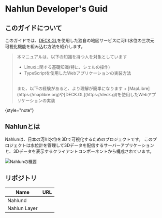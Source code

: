 # Nahlun Developer's Guid

## このガイドについて

このガイドでは、[DECK.GL](https://deck.gl)を使用した独自の地図サービスに河川水位の三次元可視化機能を組み込む方法を紹介します。

> 本マニュアルは、以下の知識を持つ人を対象としています
> + Linuxに関する基礎知識(特に、シェルの操作)
> + TypeScriptを使用したWebアプリケーションの実装方法
> <br/>
> また、以下の経験があると、より理解が簡単になります
> + [MapLibre](https://maplibre.org)や[DECK.GL](https://deck.gl)を使用したWebアプリケーションの実装
>
{style="note"}

## Nahlunとは
Nahlunは、日本の河川水位を3Dで可視化するためのプロジェクトです。
このプロジェクトは水位計を管理して3Dデータを配信するサーバーアプリケーションと、3Dデータを表示するクライアントコンポーネントから構成されています。

![Nahlunの概要](overview.drawio.svg)


## リポジトリ
| Name         | URL                                         |
|--------------|---------------------------------------------|
| Nahlund      | [](https://github.com/azishio/nahlund)      |
| Nahlun Layer | [](https://github.com/azishio/nahlun-layer) |